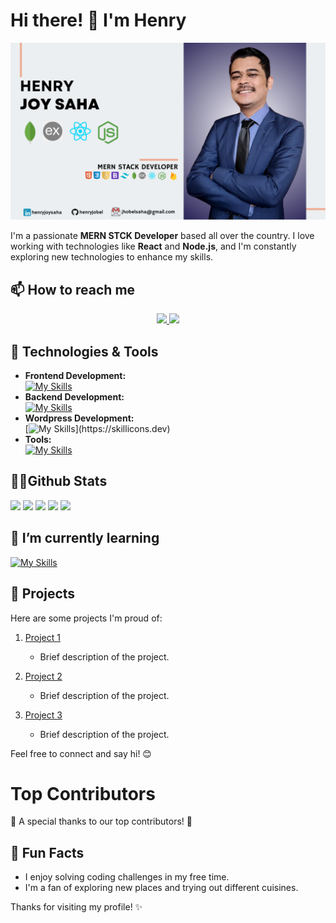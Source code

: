# Hi there! 👋 I'm Henry

![Bio Cover](https://raw.githubusercontent.com/henryjobel/henryjobel/main/Black%20and%20White%20Minimalist%20Facebook%20Cover.png)


I'm a passionate **MERN STCK Developer** based all over the country. I love working with technologies like **React** and **Node.js**, and I'm constantly exploring new technologies to enhance my skills.


## 📫 How to reach me

<div align="center"> 
  <a href="mailto:jhobelsaha@gmail.com">
    <img src="https://img.shields.io/badge/Gmail-333333?style=for-the-badge&logo=gmail&logoColor=red" />
  </a>
  <a href="https://www.linkedin.com/in/henry-joy-saha-6337981ab" target="_blank">
    <img src="https://img.shields.io/badge/LinkedIn-0077B5?style=for-the-badge&logo=linkedin&logoColor=white" target="_blank" />
  </a>
</div>


## 🔧 Technologies & Tools
- **Frontend Development:** <br/>
[![My Skills](https://skillicons.dev/icons?i=js,html,css,tailwind,react,bootstrap)](https://skillicons.dev)
- **Backend Development:** <br/>
[![My Skills](https://skillicons.dev/icons?i=nodejs,expressjs,mongodb)](https://skillicons.dev)
- **Wordpress Development:** <br/>
[![My Skills](https://skillicons.dev/icons?i=wordpress,)](https://skillicons.dev)
- **Tools:** <br/>
[![My Skills](https://skillicons.dev/icons?i=atom,github,firebase,vercel,vscode)](https://skillicons.dev)


## 🐱‍🏍Github Stats
![](http://github-profile-summary-cards.vercel.app/api/cards/profile-details?username=henryjobel&theme=transparent)
![](http://github-profile-summary-cards.vercel.app/api/cards/repos-per-language?username=henryjobel&theme=transparent)
![](http://github-profile-summary-cards.vercel.app/api/cards/most-commit-language?username=henryjobel&theme=transparent)
![](http://github-profile-summary-cards.vercel.app/api/cards/stats?username=henryjobel&theme=transparent)
![](http://github-profile-summary-cards.vercel.app/api/cards/productive-time?username=henryjobel&theme=transparent&utcOffset=8)

## 🌱 I’m currently learning

 [![My Skills](https://skillicons.dev/icons?i=nextjs,materialui,linux,redux,ts)](https://skillicons.dev)

## 💼 Projects

Here are some projects I'm proud of:

1. [Project 1](https://github.com/henryjobel/community-food-sharing-platfrom-client)
   - Brief description of the project.

2. [Project 2](https://github.com/henryjobel/Rock-Fest-Event-mennagement)
   - Brief description of the project.

3. [Project 3](https://github.com/henryjobel/evi-learnig-client-site)
   - Brief description of the project.



Feel free to connect and say hi! 😊

# Top Contributors

🎉 A special thanks to our top contributors! 🙌


## 🌟 Fun Facts

- I enjoy solving coding challenges in my free time.
- I'm a fan of exploring new places and trying out different cuisines.

Thanks for visiting my profile! ✨


[def]: http://github-profile-summary-cards.vercel.app/api/cards/profile-details?username=henryjobel&theme=transparent
